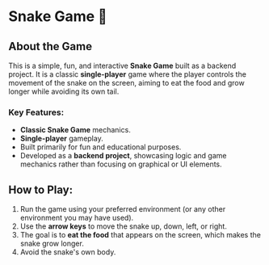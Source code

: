 # Snake Game 🐍

## About the Game
This is a simple, fun, and interactive **Snake Game** built as a backend project. It is a classic **single-player** game where the player controls the movement of the snake on the screen, aiming to eat the food and grow longer while avoiding its own tail.

### Key Features:
- **Classic Snake Game** mechanics.
- **Single-player** gameplay.
- Built primarily for fun and educational purposes.
- Developed as a **backend project**, showcasing logic and game mechanics rather than focusing on graphical or UI elements.

## How to Play:
1. Run the game using your preferred environment (or any other environment you may have used).
2. Use the **arrow keys** to move the snake up, down, left, or right.
3. The goal is to **eat the food** that appears on the screen, which makes the snake grow longer.
4. Avoid the snake's own body.

